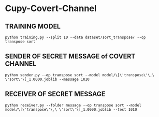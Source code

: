 # Cupy-Covert-Channel


## TRAINING MODEL

    python training.py --split 10 --data dataset/sort_transpose/ --op transpose sort


## SENDER OF SECRET MESSAGE of COVERT CHANNEL

    python sender.py --op transpose sort --model model/\[\'transpose\'\,\ \'sort\'\]_1.0000.joblib --message 1010




## RECEIVER OF SECRET MESSAGE

    python receiver.py --folder message --op transpose sort --model model/\[\'transpose\'\,\ \'sort\'\]_1.0000.joblib --test 1010

